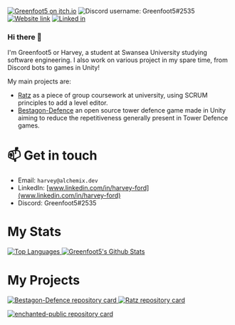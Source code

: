 [![Greenfoot5 on itch.io](https://img.shields.io/static/v1?label=itch.io&message=My%20Games&color=red&logo=itch.io)](https://greenfoot5.itch.io)
![Discord username: Greenfoot5#2535](https://img.shields.io/static/v1?label=Discord&message=Greenfoot5%232535&color=blue&logo=discord&logoColor=white)
[![Website link](https://img.shields.io/badge/Website-harvey.alchemix.dev-blueviolet)](https://harvey.alchemix.dev/)
[![Linked in](https://img.shields.io/static/v1?label=LinkedIn&message=My%20LinkedIn&color=blue&logo=linkedin)](https://www.linkedin.com/in/harvey-ford-2541791a7/)

### Hi there 👋

I'm Greenfoot5 or Harvey, a student at Swansea University studying software engineering. I also work on various project in my spare time, from Discord bots to games in Unity!

My main projects are:
- [Ratz](https://github.com/Greenfoot5/Ratz) as a piece of group coursework at university, using SCRUM principles to add a level editor.
- [Bestagon-Defence](https://github.com/Greenfoot5/Bestagon-Defence) an open source tower defence game made in Unity aiming to reduce the repetitiveness generally present in Tower Defence games.

# :mailbox: Get in touch
- Email: `harvey@alchemix.dev`
- LinkedIn: [www.linkedin.com/in/harvey-ford](www.linkedin.com/in/harvey-ford)
- Discord: Greenfoot5#2535

#  My Stats
<a href="https://github.com/Greenfoot5">
  <img src="https://github-readme-stats.vercel.app/api/top-langs/?username=Greenfoot5&langs_count=8&show_icons=true&layout=compact&theme=vue-dark"  alt="Top Languages"/>
</a>
<a href="https://github.com/Greenfoot5">
  <img src="https://github-readme-stats.vercel.app/api?username=Greenfoot5&count_private=true&show_icons=true&theme=vue-dark" alt="Greenfoot5's Github Stats" />
</a>

# My Projects
<p>
<a href="https://github.com/greenfoot5/bestagon-defence">
  <img src="https://github-readme-stats.vercel.app/api/pin/?username=greenfoot5&repo=bestagon-defence&theme=blueberry" alt="Bestagon-Defence repository card" />
</a>
<a href="https://github.com/greenfoot5/Ratz">
  <img src="https://github-readme-stats.vercel.app/api/pin/?username=greenfoot5&repo=ratz&theme=dracula" alt="Ratz repository card" />
</a>
</p>

<p>
<a href="https://github.com/nielsvv08/enchanted-public">
  <img src="https://github-readme-stats.vercel.app/api/pin/?username=nielsvv08&repo=enchanted-public&theme=jolly&show_owner=true" alt="enchanted-public repository card" />
</a>
</p>
